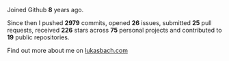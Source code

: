 Joined Github **8** years ago.

Since then I pushed **2979** commits, opened **26** issues, submitted **25** pull requests, received **226** stars across **75** personal projects and contributed to **19** public repositories.

Find out more about me on [lukasbach.com](https://lukasbach.com)
